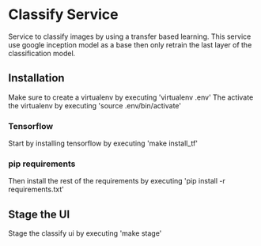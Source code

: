 # Classify Service

Service to classify images by using a transfer based learning. This service use google inception model as a base
then only retrain the last layer of the classification model.

## Installation

Make sure to create a virtualenv by executing 'virtualenv .env'
The activate the virtualenv by executing 'source .env/bin/activate'

### Tensorflow
Start by installing tensorflow by executing 'make install_tf'

### pip requirements
Then install the rest of the requirements by executing 'pip install -r requirements.txt'

## Stage the UI
Stage the classify ui by executing 'make stage'